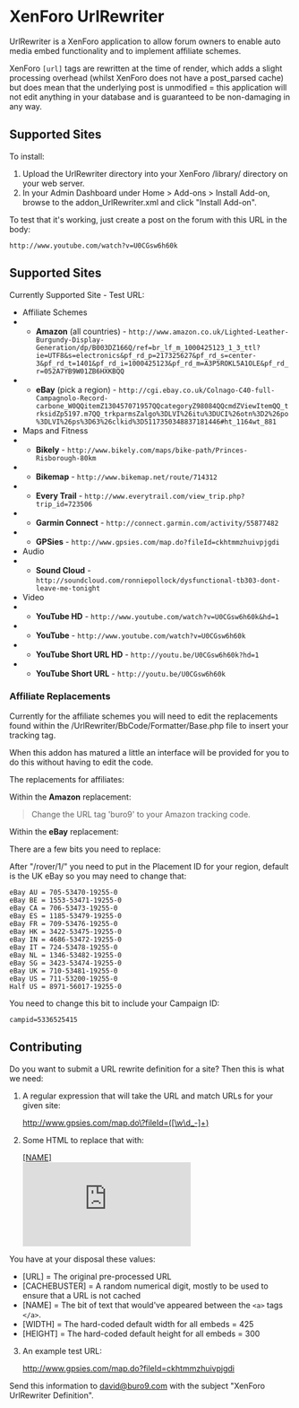 XenForo UrlRewriter
===================

UrlRewriter is a XenForo application to allow forum owners to enable auto media embed functionality and to implement affiliate schemes.

XenForo `[url]` tags are rewritten at the time of render, which adds a slight processing overhead (whilst XenForo does not have a post_parsed cache) but does mean that the underlying post is unmodified = this application will not edit anything in your database and is guaranteed to be non-damaging in any way.

Supported Sites
---------------

To install:

1. Upload the UrlRewriter directory into your XenForo /library/ directory on your web server.
2. In your Admin Dashboard under Home > Add-ons > Install Add-on, browse to the addon_UrlRewriter.xml and click "Install Add-on".

To test that it's working, just create a post on the forum with this URL in the body:

    http://www.youtube.com/watch?v=U0CGsw6h60k

Supported Sites
---------------
  
Currently Supported Site - Test URL:

* Affiliate Schemes
* * **Amazon** (all countries) - `http://www.amazon.co.uk/Lighted-Leather-Burgundy-Display-Generation/dp/B003DZ166Q/ref=br_lf_m_1000425123_1_3_ttl?ie=UTF8&s=electronics&pf_rd_p=217325627&pf_rd_s=center-3&pf_rd_t=1401&pf_rd_i=1000425123&pf_rd_m=A3P5ROKL5A1OLE&pf_rd_r=052A7YB9W01ZB6HXKBQQ`
* * **eBay** (pick a region) - `http://cgi.ebay.co.uk/Colnago-C40-full-Campagnolo-Record-carbone_W0QQitemZ130457071957QQcategoryZ98084QQcmdZViewItemQQ_trksidZp5197.m7QQ_trkparmsZalgo%3DLVI%26itu%3DUCI%26otn%3D2%26po%3DLVI%26ps%3D63%26clkid%3D5117350348837181446#ht_1164wt_881`
* Maps and Fitness
* * **Bikely**  - `http://www.bikely.com/maps/bike-path/Princes-Risborough-80km`
* * **Bikemap** - `http://www.bikemap.net/route/714312`
* * **Every Trail** - `http://www.everytrail.com/view_trip.php?trip_id=723506`
* * **Garmin Connect** - `http://connect.garmin.com/activity/55877482`
* * **GPSies** - `http://www.gpsies.com/map.do?fileId=ckhtmmzhuivpjgdi`
* Audio
* * **Sound Cloud** - `http://soundcloud.com/ronniepollock/dysfunctional-tb303-dont-leave-me-tonight`
* Video
* * **YouTube HD** - `http://www.youtube.com/watch?v=U0CGsw6h60k&hd=1`
* * **YouTube** - `http://www.youtube.com/watch?v=U0CGsw6h60k`
* * **YouTube Short URL HD** - `http://youtu.be/U0CGsw6h60k?hd=1`
* * **YouTube Short URL** - `http://youtu.be/U0CGsw6h60k`

### Affiliate Replacements

Currently for the affiliate schemes you will need to edit the replacements found within the /UrlRewriter/BbCode/Formatter/Base.php file to insert your tracking tag.

When this addon has matured a little an interface will be provided for you to do this without having to edit the code.

The replacements for affiliates:

Within the **Amazon** replacement:

> Change the URL tag 'buro9' to your Amazon tracking code.

Within the **eBay** replacement:

There are a few bits you need to replace:

After "/rover/1/" you need to put in the Placement ID for your region, default is the UK eBay so you may need to change that:

    eBay AU = 705-53470-19255-0
    eBay BE = 1553-53471-19255-0
    eBay CA = 706-53473-19255-0
    eBay ES = 1185-53479-19255-0
    eBay FR = 709-53476-19255-0
    eBay HK = 3422-53475-19255-0
    eBay IN = 4686-53472-19255-0
    eBay IT = 724-53478-19255-0
    eBay NL = 1346-53482-19255-0
    eBay SG = 3423-53474-19255-0
    eBay UK = 710-53481-19255-0
    eBay US = 711-53200-19255-0
    Half US = 8971-56017-19255-0

You need to change this bit to include your Campaign ID:

    campid=5336525415

Contributing
-------------------

Do you want to submit a URL rewrite definition for a site? Then this is what we need:

1) A regular expression that will take the URL and match URLs for your given site:

    http://www.gpsies.com/map.do\?fileId=([\w\d_-]+)

2) Some HTML to replace that with:

    <a href="[URL]">[NAME]</a><br /><iframe src="http://www.gpsies.com/mapOnly.do?fileId=${1}" width="[WIDTH]" height="[HEIGHT]" frameborder="0" scrolling="no" marginheight="0" marginwidth="0"></iframe>

You have at your disposal these values:

*   [URL] = The original pre-processed URL
*   [CACHEBUSTER] = A random numerical digit, mostly to be used to ensure that a URL is not cached
*   [NAME] = The bit of text that would've appeared between the `<a>` tags `</a>`.
*   [WIDTH] = The hard-coded default width for all embeds = 425
*   [HEIGHT] = The hard-coded default height for all embeds = 300

3) An example test URL:

    http://www.gpsies.com/map.do?fileId=ckhtmmzhuivpjgdi

Send this information to david@buro9.com with the subject "XenForo UrlRewriter Definition".
